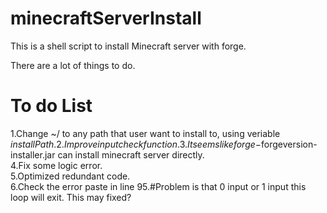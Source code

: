 # minecraftServerInstall
This is a shell script to install Minecraft server with forge.

There are a lot of things to do.

# To do List
1.Change ~/ to any path that user want to install to, using veriable $installPath.  
2.Improve input check function.  
3.It seems like forge-$forgeversion-installer.jar can install minecraft server directly.  
4.Fix some logic error.  
5.Optimized redundant code.  
6.Check the error paste in line 95.#Problem is that 0 input or 1 input this loop will exit. This may fixed?  

